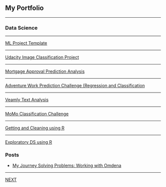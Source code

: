 ## My Portfolio

---

### Data Science 

---
[ML Project Template](https://github.com/emilearthur/ML_project_template)


---
[Udacity Image Classification Project](https://github.com/emilearthur/Udacity-Image-Classifier-Project-)


---
[Mortgage Approval Prediction Analysis](https://github.com/emilearthur/Mortagage_Approval_Prediction)


---
[Adventure Work Prediction Challenge (Regression and Classification](https://github.com/emilearthur/Adventure_work_prediction_challenge)
<!--- comment <img src="images/collage1.jpg?raw=true"/> -->

---
[Veamly Text Analysis](https://github.com/emilearthur/Veamly)
<!--- <img src="images/collage3.jpg?raw=true"/> -->


---
[MoMo Classification Challenge](https://github.com/emilearthur/MoMo_challege_zindi)
<!--- <img src="images/collage2.jpg?raw=true"/> -->


---
[Getting and Cleaning using R](https://github.com/emilearthur/Getting-and-Cleaning-Data-Course-Project)


---
[Exploratory DS using R](https://github.com/emilearthur/ExData_Plotting1)


### Posts 

- [My Journey Solving Problems: Working with Omdena](https://medium.com/@frederickauthur/my-journey-solving-problems-working-with-omdena-2a9b0704c5f9)

---



[NEXT](https://github.com/emilearthur/emilearthur.github.io/blob/master/sample_page.md)
<!-- Remove above link if you don't want to attibute -->
